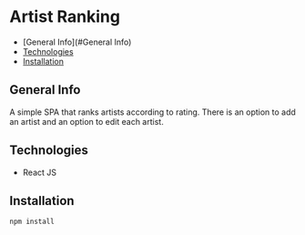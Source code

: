 # Artist Ranking
* [General Info](#General Info)
* [Technologies](#Technologies)
* [Installation](#Installation)

## General Info
A simple SPA that ranks artists according to rating. There is an option to add an artist and an option to edit each artist.

## Technologies
* React JS

## Installation

```
npm install
```

